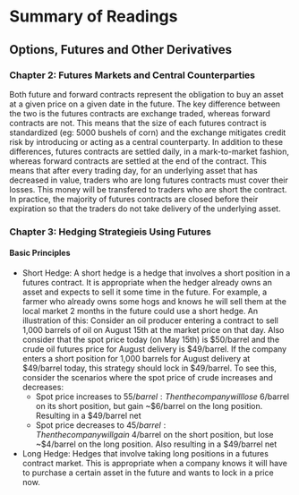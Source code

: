 # Summary of Readings

## Options, Futures and Other Derivatives 

### Chapter 2: Futures Markets and Central Counterparties

Both future and forward contracts represent the obligation to buy an asset at a given price on a given date in the future. The key difference between the two is the futures contracts are exchange traded, whereas forward contracts are not. This means that the size of each futures contract is standardized (eg: 5000 bushels of corn) and the exchange mitigates credit risk by introducing or acting as a central counterparty. In addition to these differences, futures contracts are settled daily, in a mark-to-market fashion, whereas forward contracts are settled at the end of the contract. This means that after every trading day, for an underlying asset that has decreased in value, traders who are long futures contracts must cover their losses. This money will be transfered to traders who are short the contract. In practice, the majority of futures contracts are closed before their expiration so that the traders do not take delivery of the underlying asset. 

### Chapter 3: Hedging Strategieis Using Futures

#### Basic Principles

- Short Hedge: A short hedge is a hedge that involves a short position in a futures contract. It is appropriate when the hedger already owns an asset and expects to sell it some time in the future. For example, a farmer who already owns some hogs and knows he will sell them at the local market 2 months in the future could use a short hedge. An illustration of this: Consider an oil producer entering a contract to sell 1,000 barrels of oil on August 15th at the market price on that day. Also consider that the spot price today (on May 15th) is $50/barrel and the crude oil futures price for August delivery is $49/barrel. If the company enters a short position for 1,000 barrels for August delivery at $49/barrel today, this strategy should lock in $49/barrel. To see this, consider the scenarios where the spot price of crude increases and decreases: 
  - Spot price increases to $55/barrel: Then the company will lose ~$6/barrel on its short position, but gain ~$6/barrel on the long position. Resulting in a $49/barrel net
  - Spot price decreases to $45/barrel: Then the company will gain ~$4/barrel on the short position, but lose ~$4/barrel on the long position. Also resulting in a $49/barrel net
- Long Hedge: Hedges that involve taking long positions in a futures contract market. This is appropriate when a company knows it will have to purchase a certain asset in the future and wants to lock in a price now.